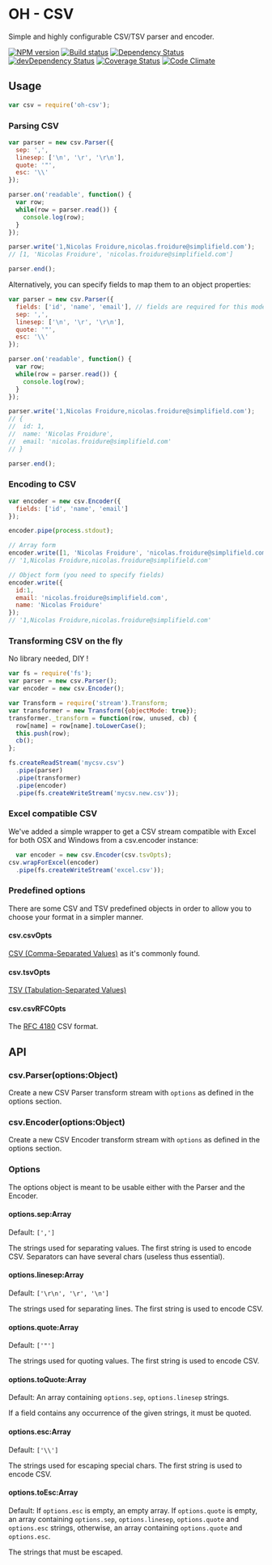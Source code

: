 # OH - CSV
Simple and highly configurable CSV/TSV parser and encoder.

[![NPM version](https://badge.fury.io/js/oh-csv.svg)](https://npmjs.org/package/oh-csv) [![Build status](https://secure.travis-ci.org/SimpliField/oh-csv.svg)](https://travis-ci.org/SimpliField/oh-csv) [![Dependency Status](https://david-dm.org/SimpliField/oh-csv.svg)](https://david-dm.org/SimpliField/oh-csv) [![devDependency Status](https://david-dm.org/SimpliField/oh-csv/dev-status.svg)](https://david-dm.org/SimpliField/oh-csv#info=devDependencies) [![Coverage Status](https://coveralls.io/repos/SimpliField/oh-csv/badge.svg?branch=master)](https://coveralls.io/r/SimpliField/oh-csv?branch=master) [![Code Climate](https://codeclimate.com/github/SimpliField/oh-csv.svg)](https://codeclimate.com/github/SimpliField/oh-csv)

## Usage
```js
var csv = require('oh-csv');
```

### Parsing CSV

```js
var parser = new csv.Parser({
  sep: ',',
  linesep: ['\n', '\r', '\r\n'],
  quote: '"',
  esc: '\\'
});

parser.on('readable', function() {
  var row;
  while(row = parser.read()) {
    console.log(row);
  }
});

parser.write('1,Nicolas Froidure,nicolas.froidure@simplifield.com');
// [1, 'Nicolas Froidure', 'nicolas.froidure@simplifield.com']

parser.end();
```

Alternatively, you can specify fields to map them to an object properties:
```js
var parser = new csv.Parser({
  fields: ['id', 'name', 'email'], // fields are required for this mode
  sep: ',',
  linesep: ['\n', '\r', '\r\n'],
  quote: '"',
  esc: '\\'
});

parser.on('readable', function() {
  var row;
  while(row = parser.read()) {
    console.log(row);
  }
});

parser.write('1,Nicolas Froidure,nicolas.froidure@simplifield.com');
// {
//  id: 1,
//  name: 'Nicolas Froidure',
//  email: 'nicolas.froidure@simplifield.com'
// }

parser.end();
```

### Encoding to CSV

```js
var encoder = new csv.Encoder({
  fields: ['id', 'name', 'email']
});

encoder.pipe(process.stdout);

// Array form
encoder.write([1, 'Nicolas Froidure', 'nicolas.froidure@simplifield.com']);
// '1,Nicolas Froidure,nicolas.froidure@simplifield.com'

// Object form (you need to specify fields)
encoder.write({
  id:1,
  email: 'nicolas.froidure@simplifield.com',
  name: 'Nicolas Froidure'
});
// '1,Nicolas Froidure,nicolas.froidure@simplifield.com'
```

### Transforming CSV on the fly

No library needed, DIY !

```js
var fs = require('fs');
var parser = new csv.Parser();
var encoder = new csv.Encoder();

var Transform = require('stream').Transform;
var transformer = new Transform({objectMode: true});
transformer._transform = function(row, unused, cb) {
  row[name] = row[name].toLowerCase();
  this.push(row);
  cb();
};

fs.createReadStream('mycsv.csv')
  .pipe(parser)
  .pipe(transformer)
  .pipe(encoder)
  .pipe(fs.createWriteStream('mycsv.new.csv'));
```

### Excel compatible CSV
We've added a simple wrapper to get a CSV stream compatible with Excel for
 both OSX and Windows from a csv.encoder instance:

```js
  var encoder = new csv.Encoder(csv.tsvOpts);
csv.wrapForExcel(encoder)
  .pipe(fs.createWriteStream('excel.csv'));
```

### Predefined options
There are some CSV and TSV predefined objects in order to allow you to choose
 your format in a simpler manner.

#### csv.csvOpts

[CSV (Comma-Separated Values)](http://en.wikipedia.org/wiki/Comma-separated_values)
 as it's commonly found.

#### csv.tsvOpts

[TSV (Tabulation-Separated Values)](http://en.wikipedia.org/wiki/Tab-separated_values)

#### csv.csvRFCOpts

The [RFC 4180](http://tools.ietf.org/html/rfc4180) CSV format.

## API

### csv.Parser(options:Object)

Create a new CSV Parser transform stream with `options` as defined in the
 options section.

### csv.Encoder(options:Object)

Create a new CSV Encoder transform stream with `options` as defined in
 the options section.

### Options

The options object is meant to be usable either with the Parser and the Encoder.

#### options.sep:Array
Default: `[',']`

The strings used for separating values. The first string is used to encode CSV.
 Separators can have several chars (useless thus essential).

#### options.linesep:Array
Default: `['\r\n', '\r', '\n']`

The strings used for separating lines. The first string is used to encode CSV.

#### options.quote:Array
Default: `['"']`

The strings used for quoting values. The first string is used to encode CSV.

#### options.toQuote:Array
Default: An array containing `options.sep`, `options.linesep` strings.

If a field contains any occurrence of the given strings, it must be quoted.

#### options.esc:Array
Default: `['\\']`

The strings used for escaping special chars. The first string is used to encode CSV.

#### options.toEsc:Array
Default: If `options.esc` is empty, an empty array. If `options.quote` is empty,
 an array containing `options.sep`, `options.linesep`, `options.quote` and
 `options.esc` strings, otherwise, an array containing `options.quote` and
 `options.esc`.

The strings that must be escaped.
